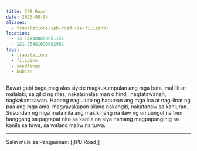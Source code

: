 ```yaml
---
title: IPB Road
date: 2023-08-04
aliases:
  - translations/ipb-road-(sa-filipino)
location:
  - 14.166480839951156
  - 121.25481696682982
tags:
  - translations
  - filipino
  - seedlings
  - buhian
---
```

Bawat gabi bago mag alas siyete magkukumpulan ang mga bata, maliliit at malalaki, sa gilid ng riles, nakatsinelas man o hindi, nagtatawanan, nagkakantsawan. Habang nagluluto ng hapunan ang mga ina at nag-iinat ng paa ang mga ama, magyayakapan silang nakangiti, nakatanaw sa kanluran. Susundan ng mga mata nila ang makikinang na ilaw ng umuungol na tren hanggang sa pagtapat nito sa kanila na siya namang magpapanginig sa kanila sa tuwa, sa walang maliw na tuwa.

---
Salin mula sa Pangasinan: [[IPB Road]]